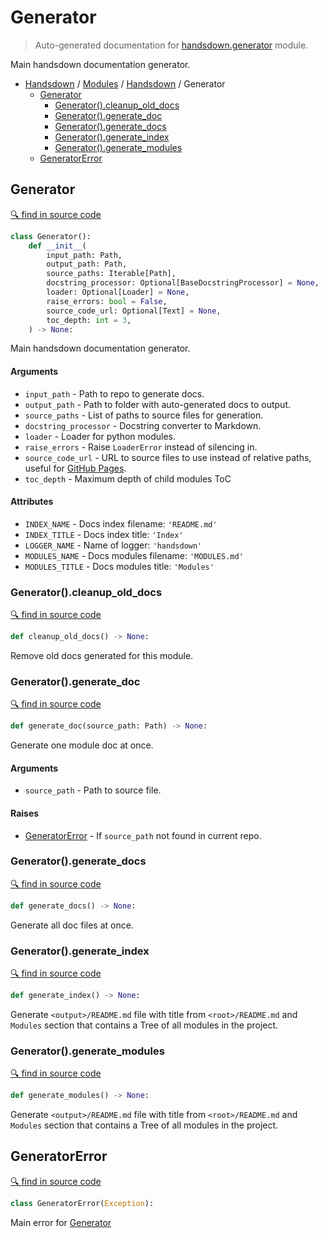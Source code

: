 # Generator

> Auto-generated documentation for [handsdown.generator](https://github.com/vemel/handsdown/blob/master/handsdown/generator.py) module.

Main handsdown documentation generator.

- [Handsdown](../README.md#-handsdown---python-documentation-generator) / [Modules](../MODULES.md#modules) / [Handsdown](index.md#handsdown) / Generator
  - [Generator](#generator)
    - [Generator().cleanup_old_docs](#generatorcleanup_old_docs)
    - [Generator().generate_doc](#generatorgenerate_doc)
    - [Generator().generate_docs](#generatorgenerate_docs)
    - [Generator().generate_index](#generatorgenerate_index)
    - [Generator().generate_modules](#generatorgenerate_modules)
  - [GeneratorError](#generatorerror)

## Generator

[🔍 find in source code](https://github.com/vemel/handsdown/blob/master/handsdown/generator.py#L33)

```python
class Generator():
    def __init__(
        input_path: Path,
        output_path: Path,
        source_paths: Iterable[Path],
        docstring_processor: Optional[BaseDocstringProcessor] = None,
        loader: Optional[Loader] = None,
        raise_errors: bool = False,
        source_code_url: Optional[Text] = None,
        toc_depth: int = 3,
    ) -> None:
```

Main handsdown documentation generator.

#### Arguments

- `input_path` - Path to repo to generate docs.
- `output_path` - Path to folder with auto-generated docs to output.
- `source_paths` - List of paths to source files for generation.
- `docstring_processor` - Docstring converter to Markdown.
- `loader` - Loader for python modules.
- `raise_errors` - Raise `LoaderError` instead of silencing in.
- `source_code_url` - URL to source files to use instead of relative paths,
    useful for [GitHub Pages](https://pages.github.com/).
- `toc_depth` - Maximum depth of child modules ToC

#### Attributes

- `INDEX_NAME` - Docs index filename: `'README.md'`
- `INDEX_TITLE` - Docs index title: `'Index'`
- `LOGGER_NAME` - Name of logger: `'handsdown'`
- `MODULES_NAME` - Docs modules filename: `'MODULES.md'`
- `MODULES_TITLE` - Docs modules title: `'Modules'`

### Generator().cleanup_old_docs

[🔍 find in source code](https://github.com/vemel/handsdown/blob/master/handsdown/generator.py#L149)

```python
def cleanup_old_docs() -> None:
```

Remove old docs generated for this module.

### Generator().generate_doc

[🔍 find in source code](https://github.com/vemel/handsdown/blob/master/handsdown/generator.py#L192)

```python
def generate_doc(source_path: Path) -> None:
```

Generate one module doc at once.

#### Arguments

- `source_path` - Path to source file.

#### Raises

- [GeneratorError](#generatorerror) - If `source_path` not found in current repo.

### Generator().generate_docs

[🔍 find in source code](https://github.com/vemel/handsdown/blob/master/handsdown/generator.py#L321)

```python
def generate_docs() -> None:
```

Generate all doc files at once.

### Generator().generate_index

[🔍 find in source code](https://github.com/vemel/handsdown/blob/master/handsdown/generator.py#L339)

```python
def generate_index() -> None:
```

Generate `<output>/README.md` file with title from `<root>/README.md` and `Modules`
section that contains a Tree of all modules in the project.

### Generator().generate_modules

[🔍 find in source code](https://github.com/vemel/handsdown/blob/master/handsdown/generator.py#L368)

```python
def generate_modules() -> None:
```

Generate `<output>/README.md` file with title from `<root>/README.md` and `Modules`
section that contains a Tree of all modules in the project.

## GeneratorError

[🔍 find in source code](https://github.com/vemel/handsdown/blob/master/handsdown/generator.py#L27)

```python
class GeneratorError(Exception):
```

Main error for [Generator](#generator)

